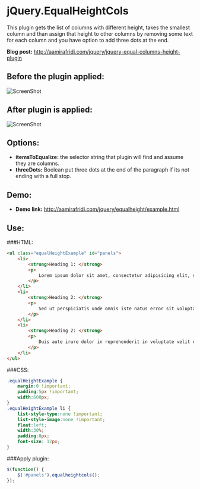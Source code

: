 jQuery.EqualHeightCols
======================

This plugin gets the list of columns with different height, takes the smallest column and than assign that height to other columns by removing some text for each column and you have option to add three dots at the end.

**Blog post:** http://aamirafridi.com/jquery/jquery-equal-columns-height-plugin

Before the plugin applied:
-------------------------

![ScreenShot](http://aamirafridi.com/wp-content/uploads/2010/11/before.png)

After plugin is applied:
-------------------------

![ScreenShot](http://aamirafridi.com/wp-content/uploads/2010/11/after.png)


Options:
--------
 - **itemsToEqualize:** the selector string that plugin will find and assume they are columns.
 - **threeDots:** Boolean put three dots at the end of the paragraph if its not ending with a full stop.

Demo:
-----
 - **Demo link:** http://aamirafridi.com/jquery/equalheight/example.html

Use:
----

###HTML:

```html
<ul class="equalHeightExample" id="panels">
	<li>
		<strong>Heading 1: </strong>
		<p>
			Lorem ipsum dolor sit amet, consectetur adipisicing elit, sed do eiusmod tempor incididunt ut labore et dolore magna aliqua , vel illum qui dolorem eum...
		</p>
	</li>
	<li>
		<strong>Heading 2: </strong>
		<p>
			Sed ut perspiciatis unde omnis iste natus error sit voluptatem accusantium doloremque laudantium, totam rem aperiam, eaque ipsa quae ab...
		</p>
	</li>
	<li>
		<strong>Heading 2: </strong>
		<p>
			Duis aute irure dolor in reprehenderit in voluptate velit esse cillum dolore eu fugiat nulla pariatur. Excepteur sint occaecat cupidatat non proident.
		</p>
	</li>
</ul>
```

###CSS:
```css
.equalHeightExample {
	margin:0 !important;
	padding:5px !important;
	width:600px;
}
.equalHeightExample li {
	list-style-type:none !important;
	list-style-image:none !important;
	float:left;
	width:30%;
	padding:8px;
	font-size: 12px;
}
```

###Apply plugin:
```javascript
$(function() {
	$('#panels').equalheightcols();
});
```
